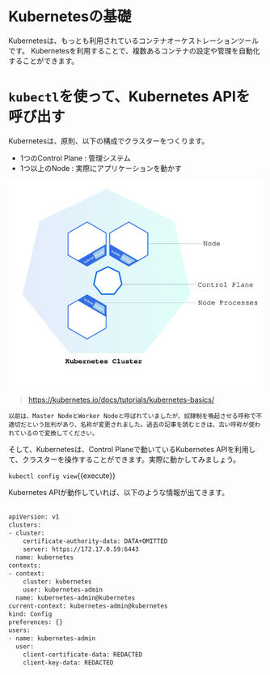 # Kubernetesの基礎

Kubernetesは、もっとも利用されているコンテナオーケストレーションツールです。
Kubernetesを利用することで、複数あるコンテナの設定や管理を自動化することができます。

# `kubectl`を使って、Kubernetes APIを呼び出す

Kubernetesは、原則、以下の構成でクラスターをつくります。
- 1つのControl Plane : 管理システム
- 1つ以上のNode : 実際にアプリケーションを動かす

![cluster](./assets/module_01_cluster.svg)
> https://kubernetes.io/docs/tutorials/kubernetes-basics/

`以前は、Master NodeとWorker Nodeと呼ばれていましたが、奴隷制を喚起させる呼称で不適切だという批判があり、名称が変更されました。過去の記事を読むときは、古い呼称が使われているので変換してください。`

そして、Kubernetesは、Control Planeで動いているKubernetes APIを利用して、クラスターを操作することができます。実際に動かしてみましょう。

`kubectl config view`{{execute}}

Kubernetes APIが動作していれば、以下のような情報が出てきます。


```

apiVersion: v1
clusters:
- cluster:
    certificate-authority-data: DATA+OMITTED
    server: https://172.17.0.59:6443
  name: kubernetes
contexts:
- context:
    cluster: kubernetes
    user: kubernetes-admin
  name: kubernetes-admin@kubernetes
current-context: kubernetes-admin@kubernetes
kind: Config
preferences: {}
users:
- name: kubernetes-admin
  user:
    client-certificate-data: REDACTED
    client-key-data: REDACTED

```
